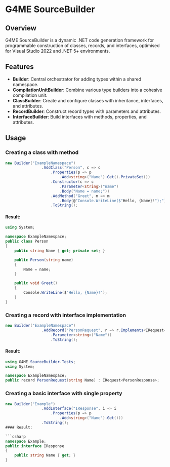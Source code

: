 # G4ME SourceBuilder

## Overview
G4ME SourceBuilder is a dynamic .NET code generation framework for programmable construction of classes, records, and interfaces, optimised for Visual Studio 2022 and .NET 5+ environments.

## Features

- **Builder**: Central orchestrator for adding types within a shared namespace.
- **CompilationUnitBuilder**: Combine various type builders into a cohesive compilation unit.
- **ClassBuilder**: Create and configure classes with inheritance, interfaces, and attributes.
- **RecordBuilder**: Construct record types with parameters and attributes.
- **InterfaceBuilder**: Build interfaces with methods, properties, and attributes.

## Usage

### Creating a class with method

```csharp
new Builder("ExampleNamespace")
                .AddClass("Person", c => c
                    .Properties(p => p
                        .Add<string>("Name").Get().PrivateSet())
                    .Constructor(c => c
                        .Parameter<string>("name")
                        .Body("Name = name;"))
                    .AddMethod("Greet", m => m
                        .Body(@"Console.WriteLine($"Hello, {Name}!");")))
                    .ToString();
```

#### Result:

```csharp
using System;

namespace ExampleNamespace;
public class Person
{
    public string Name { get; private set; }

    public Person(string name)
    {
        Name = name;
    }

    public void Greet()
    {
        Console.WriteLine($"Hello, {Name}!");
    }
}
```


### Creating a record with interface implementation

```csharp
new Builder("ExampleNamespace")
                .AddRecord("PersonRequest", r => r.Implements<IRequest<PersonResponse>>()
                    .Parameter<string>("Name"))
                    .ToString();
```

#### Result:

```csharp
using G4ME.SourceBuilder.Tests;
using System;

namespace ExampleNamespace;
public record PersonRequest(string Name) : IRequest<PersonResponse>;
```


### Creating a basic interface with single property

```csharp
new Builder("Example")
                .AddInterface("IResponse", i => i
                    .Properties(p => p
                        .Add<string>("Name").Get()))
                .ToString();
#### Result:

```csharp
namespace Example;
public interface IResponse
{
    public string Name { get; }
}
```


